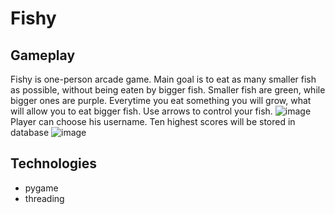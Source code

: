 # Fishy
## Gameplay
Fishy is one-person arcade game. Main goal is to eat as many smaller fish as possible, without being eaten by bigger fish. Smaller fish are green, while bigger ones are purple. Everytime you eat something you will grow, what will allow you to eat bigger fish.
Use arrows to control your fish.
![image](https://user-images.githubusercontent.com/73406406/183509496-7d606e45-060b-47d3-b28d-3ba2af47ab24.png)
Player can choose his username. Ten highest scores will be stored in database
![image](https://user-images.githubusercontent.com/73406406/183507864-79d89ee0-1aa2-4058-bc7f-ba39e20115e1.png)

## Technologies
- pygame
- threading
